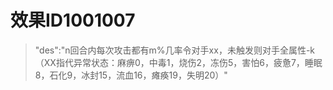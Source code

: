 # 效果ID1001007
> "des":"n回合内每次攻击都有m%几率令对手xx，未触发则对手全属性-k（XX指代异常状态：麻痹0，中毒1，烧伤2，冻伤5，害怕6，疲惫7，睡眠8，石化9，冰封15，流血16，瘫痪19，失明20）"
